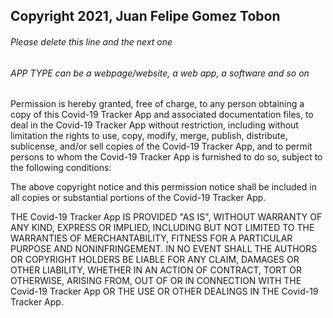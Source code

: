 ## Copyright 2021, Juan Felipe Gomez Tobon
###### Please delete this line and the next one
###### APP TYPE can be a webpage/website, a web app, a software and so on

Permission is hereby granted, free of charge, to any person obtaining a copy of this Covid-19 Tracker App and associated documentation files, to deal in the Covid-19 Tracker App without restriction, including without limitation the rights to use, copy, modify, merge, publish, distribute, sublicense, and/or sell copies of the Covid-19 Tracker App, and to permit persons to whom the Covid-19 Tracker App is furnished to do so, subject to the following conditions:

The above copyright notice and this permission notice shall be included in all copies or substantial portions of the Covid-19 Tracker App.

THE Covid-19 Tracker App IS PROVIDED "AS IS", WITHOUT WARRANTY OF ANY KIND, EXPRESS OR IMPLIED, INCLUDING BUT NOT LIMITED TO THE WARRANTIES OF MERCHANTABILITY, FITNESS FOR A PARTICULAR PURPOSE AND NONINFRINGEMENT. IN NO EVENT SHALL THE AUTHORS OR COPYRIGHT HOLDERS BE LIABLE FOR ANY CLAIM, DAMAGES OR OTHER LIABILITY, WHETHER IN AN ACTION OF CONTRACT, TORT OR OTHERWISE, ARISING FROM, OUT OF OR IN CONNECTION WITH THE Covid-19 Tracker App OR THE USE OR OTHER DEALINGS IN THE Covid-19 Tracker App.
